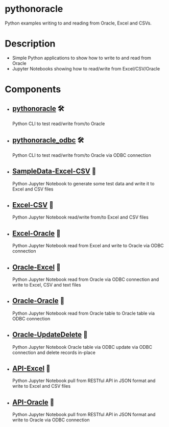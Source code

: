 # pythonoracle

Python examples writing to and reading from Oracle, Excel and CSVs.

# Description

- Simple Python applications to show how to write to and read from Oracle
- Jupyter Notebooks showing how to read/write from Excel/CSV/Oracle

# Components
- ## [pythonoracle](https://github.com/DykemaBill/pythonoracle/blob/main/pythonoracle.py) :hammer_and_wrench:
    Python CLI to test read/write from/to Oracle
- ## [pythonoracle_odbc](https://github.com/DykemaBill/pythonoracle/blob/main/pythonoracle_odbc.py) :hammer_and_wrench:
    Python CLI to test read/write from/to Oracle via ODBC connection
- ## [SampleData-Excel-CSV](https://github.com/DykemaBill/pythonoracle/blob/main/SampleData-Excel-CSV.ipynb) :notebook:
    Python Jupyter Notebook to generate some test data and write it to Excel and CSV files
- ## [Excel-CSV](https://github.com/DykemaBill/pythonoracle/blob/main/Excel-CSV.ipynb) :notebook:
    Python Jupyter Notebook read/write from/to Excel and CSV files
- ## [Excel-Oracle](https://github.com/DykemaBill/pythonoracle/blob/main/Excel-Oracle.ipynb) :notebook:
    Python Jupyter Notebook read from Excel and write to Oracle via ODBC connection
- ## [Oracle-Excel](https://github.com/DykemaBill/pythonoracle/blob/main/Oracle-Excel.ipynb) :notebook:
    Python Jupyter Notebook read from Oracle via ODBC connection and write to Excel, CSV and text files
- ## [Oracle-Oracle](https://github.com/DykemaBill/pythonoracle/blob/main/Oracle-Oracle.ipynb) :notebook:
    Python Jupyter Notebook read from Oracle table to Oracle table via ODBC connection
- ## [Oracle-UpdateDelete](https://github.com/DykemaBill/pythonoracle/blob/main/Oracle-UpdateDelete.ipynb) :notebook:
    Python Jupyter Notebook Oracle table via ODBC update via ODBC connection and delete records in-place
- ## [API-Excel](https://github.com/DykemaBill/pythonoracle/blob/main/API-Excel.ipynb) :notebook:
    Python Jupyter Notebook pull from RESTful API in JSON format and write to Excel and CSV files
- ## [API-Oracle](https://github.com/DykemaBill/pythonoracle/blob/main/API-Oracle.ipynb) :notebook:
    Python Jupyter Notebook pull from RESTful API in JSON format and write to Oracle via ODBC connection